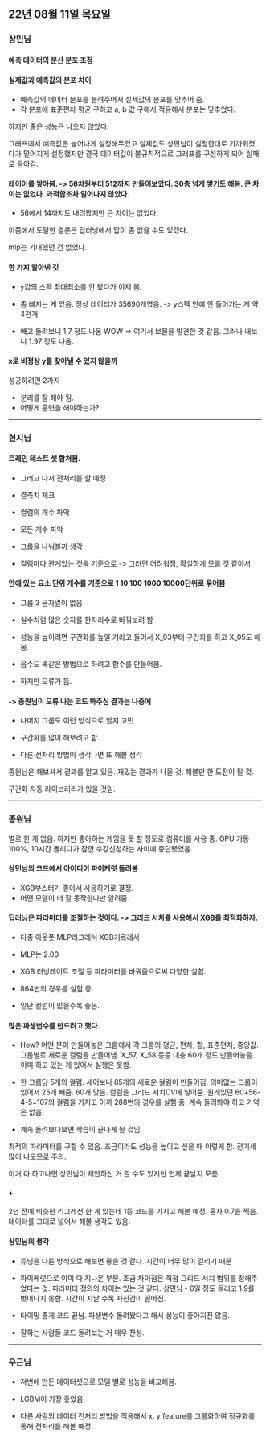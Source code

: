 ## 22년 08월 11일 목요일

### 상민님


#### 예측 데이터의 분산 분포 조정

#### 실제값과 예측값의 분포 차이

- 예측값의 데이터 분포를 늘려주어서 실제값의 분포를 맞추어 줌.
- 각 분포에 표준편차 평균 구하고 a, b 값 구해서 적용해서 분포는 맞추었다.

하지만 좋은 성능은 나오지 않았다.

그래프에서 예측값은 늘어나게 설정해두었고 실제값도 상민님이 설정한대로 가까워졌다가 멀어지게 설정했지만 
결국 데이터값이 불규칙적으로 그래프를 구성하게 되어 실패로 돌아감.


#### 레이어를 쌓아봄. -> 56차원부터 512까지 만들어보았다. 30층 넘게 쌓기도 해봄. 큰 차이는 없었다. 과적합조차 일어나지 않았다.

- 56에서 14까지도 내려봤지만 큰 차이는 없었다.

이쯤에서 도달한 결론은 딥러닝에서 답이 좀 없을 수도 있겠다.

mlp는 기대했던 건 없었다.


#### 한 가지 알아낸 것

- y값의 스펙 최대최소를 안 봤다가 이제 봄.
- 좀 빠지는 게 있음. 정상 데이터가 35690개였음. -> y스펙 안에 안 들어가는 게 약 4천개

- 빼고 돌려보니 1.7 정도 나옴 WOW  =>  여기서 보물을 발견한 것 같음. 그러나 내보니 1.97 정도 나옴.


#### x로 비정상 y를 찾아낼 수 있지 않을까

성공하려면 2가지

- 분리를 잘 해야 됨.
- 어떻게 훈련을 해야하는가?


---

### 현지님



#### 트레인 테스트 셋 합쳐봄.

- 그러고 나서 전처리를 할 예정

- 결측치 체크

- 컬럼의 개수 파악

- 모든 개수 파악

- 그룹을 나눠볼까 생각

- 컬럼마다 관계있는 것을 기준으로 -> 그러면 어려워짐, 확실하게 모를 것 같아서

#### 안에 있는 요소 단위 개수를 기준으로 1 10 100 1000 10000단위로 묶어봄

- 그룹 3 문자열이 없음
- 실수처럼 많은 숫자를 한자리수로 바꿔보려 함

- 성능을 높이려면 구간화를 높일 거라고 들어서 X_03부터 구간화를 하고 X_05도 해봄.

- 음수도 똑같은 방법으로 하려고 함수를 만들어봄.
- 하지만 오류가 뜸.

#### -> 종원님이 오류 나는 코드 봐주심 결과는 나중에

- 나머지 그룹도 이런 방식으로 할지 고민

- 구간화를 많이 해보려고 함.

- 다른 전처리 방법이 생각나면 또 해볼 생각


종원님은 해보셔서 결과를 알고 있음. 재밌는 결과가 나올 것. 해볼만 한 도전이 될 것.

구간화 자동 라이브러리가 있을 것임.


---

### 종원님


별로 한 게 없음. 하지만 좋아하는 게임을 못 할 정도로 컴퓨터를 사용 중. GPU 가동 100%,  10시간 돌리다가 잠깐 수강신청하는 사이에 중단됐었음.

#### 상민님의 코드에서 아이디어 파이케럿 돌려봄

- XGB부스터가 좋아서 사용하기로 결정.
- 어떤 모델이 더 잘 동작한다만 알려줌.

#### 딥러닝은 파라미터를 조절하는 것이다. -> 그리드 서치를 사용해서 XGB를 최적화하자.

- 다중 아웃풋 MLP리그레서 XGB기르레서
- MLP는 2.00
- XGB 러닝레이트 조절 등 파라미터를 바꿔줌으로써 다양한 실험.

- 864번의 경우를 실험 중.

- 일단 컬럼이 많을수록 좋음.
#### 많은 파생변수를 만드려고 했다. 

- How?
어떤 분이 만들어놓은 그룹에서 각 그룹의 평균, 편차, 합, 표준편차, 중앙값. 그룹별로 새로운 컬럼을 만들어냄. X_57, X_58 등등
대충 60개 정도 만들어놓음. 이미 하고 있는 게 있어서 실행은 못함.

- 한 그룹당 5개의 컬럼. 세어보니 85개의 새로운 컬럼이 만들어짐. 의미없는 그룹이 있어서 25개 빼줌. 60개 맞음.
컬럼을 그리드 서치CV에 넣어줌. 원래있던 60+56-4-5=107의 컬럼을 가지고 아까 288번의 경우를 실험 중. 계속 돌려봐야 하고 기약은 없음.

- 계속 돌려보다보면 학습이 끝나게 될 것임.

최적의 파라미터를 구할 수 있음. 조금이라도 성능을 높이고 싶을 때 이렇게 함. 전기세 많이 나오므로 주의.

이거 다 하고나면 상민님이 제안하신 거 할 수도 있지만 언제 끝날지 모름.

#### +
2년 전에 비슷한 리그레션 한 게 있는데 1등 코드를 가지고 해볼 예정. 혼자 0.7을 찍음. 데이터를 그대로 넣어서 해볼 생각도 있음.


#### 상민님의 생각
- 튜닝을 다른 방식으로 해보면 좋을 것 같다.
시간이 너무 많이 걸리기 때문

- 파이케럿으로 이미 다 지나온 부분. 조금 차이점은 직접 그리드 서치 범위를 정해주었다는 것. 파라미터 정의의 차이는 있는 것 같다.
상민님 - 6일 정도 돌리고 1.9를 벗어나지 못함. 시간이 지날 수록 자신감이 떨어짐.

- 타이밍 좋게 코드 끝남. 파생변수 돌려봤다고 해서 성능이 좋아지진 않음.

- 잘하는 사람들 코드 돌려보는 거 매우 찬성.


---

### 우근님

- 저번에 만든 데이터셋으로 모델 별로 성능을 비교해봄.
- LGBM이 가장 좋았음.

- 다른 사람의 데이터 전처리 방법을 적용해서 x, y feature를 그룹화하여 정규화를 통해 전처리를 해볼 예정.
